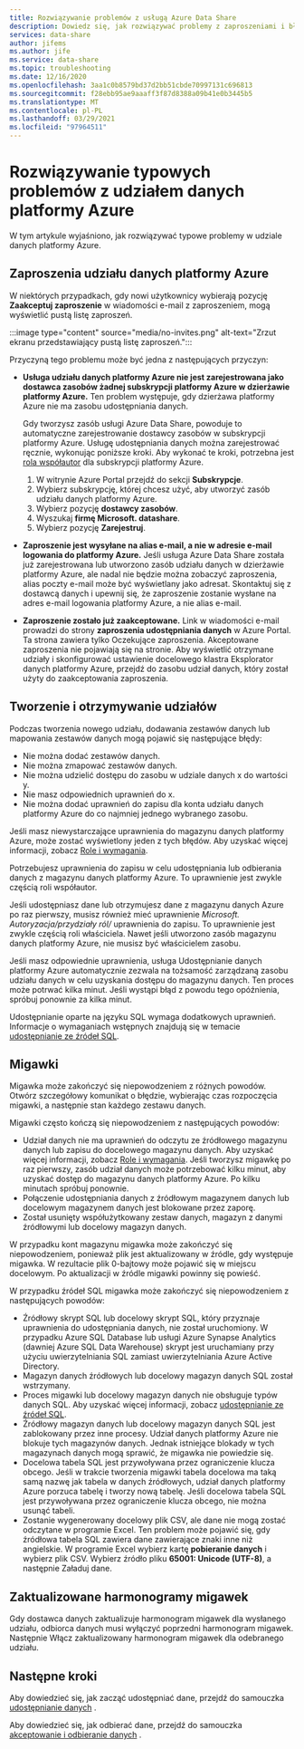 ```yaml
---
title: Rozwiązywanie problemów z usługą Azure Data Share
description: Dowiedz się, jak rozwiązywać problemy z zaproszeniami i błędami podczas tworzenia lub odbierania udziałów danych w udziale danych platformy Azure.
services: data-share
author: jifems
ms.author: jife
ms.service: data-share
ms.topic: troubleshooting
ms.date: 12/16/2020
ms.openlocfilehash: 3aa1c0b8579bd37d2bb51cbde70997131c696813
ms.sourcegitcommit: f28ebb95ae9aaaff3f87d8388a09b41e0b3445b5
ms.translationtype: MT
ms.contentlocale: pl-PL
ms.lasthandoff: 03/29/2021
ms.locfileid: "97964511"
---
```

# <a name="troubleshoot-common-problems-in-azure-data-share"></a>Rozwiązywanie typowych problemów z udziałem danych platformy Azure 

W tym artykule wyjaśniono, jak rozwiązywać typowe problemy w udziale danych platformy Azure. 

## <a name="azure-data-share-invitations"></a>Zaproszenia udziału danych platformy Azure 

W niektórych przypadkach, gdy nowi użytkownicy wybierają pozycję **Zaakceptuj zaproszenie** w wiadomości e-mail z zaproszeniem, mogą wyświetlić pustą listę zaproszeń. 

:::image type="content" source="media/no-invites.png" alt-text="Zrzut ekranu przedstawiający pustą listę zaproszeń.":::

Przyczyną tego problemu może być jedna z następujących przyczyn:

* **Usługa udziału danych platformy Azure nie jest zarejestrowana jako dostawca zasobów żadnej subskrypcji platformy Azure w dzierżawie platformy Azure.** Ten problem występuje, gdy dzierżawa platformy Azure nie ma zasobu udostępniania danych. 

    Gdy tworzysz zasób usługi Azure Data Share, powoduje to automatyczne zarejestrowanie dostawcy zasobów w subskrypcji platformy Azure. Usługę udostępniania danych można zarejestrować ręcznie, wykonując poniższe kroki. Aby wykonać te kroki, potrzebna jest [rola współautor](../role-based-access-control/built-in-roles.md#contributor) dla subskrypcji platformy Azure. 

    1. W witrynie Azure Portal przejdź do sekcji **Subskrypcje**.
    1. Wybierz subskrypcję, której chcesz użyć, aby utworzyć zasób udziału danych platformy Azure.
    1. Wybierz pozycję **dostawcy zasobów**.
    1. Wyszukaj **firmę Microsoft. datashare**.
    1. Wybierz pozycję **Zarejestruj**.

* **Zaproszenie jest wysyłane na alias e-mail, a nie w adresie e-mail logowania do platformy Azure.** Jeśli usługa Azure Data Share została już zarejestrowana lub utworzono zasób udziału danych w dzierżawie platformy Azure, ale nadal nie będzie można zobaczyć zaproszenia, alias poczty e-mail może być wyświetlany jako adresat. Skontaktuj się z dostawcą danych i upewnij się, że zaproszenie zostanie wysłane na adres e-mail logowania platformy Azure, a nie alias e-mail.

* **Zaproszenie zostało już zaakceptowane.** Link w wiadomości e-mail prowadzi do strony **zaproszenia udostępniania danych** w Azure Portal. Ta strona zawiera tylko Oczekujące zaproszenia. Akceptowane zaproszenia nie pojawiają się na stronie. Aby wyświetlić otrzymane udziały i skonfigurować ustawienie docelowego klastra Eksplorator danych platformy Azure, przejdź do zasobu udział danych, który został użyty do zaakceptowania zaproszenia.

## <a name="creating-and-receiving-shares"></a>Tworzenie i otrzymywanie udziałów

Podczas tworzenia nowego udziału, dodawania zestawów danych lub mapowania zestawów danych mogą pojawić się następujące błędy:

* Nie można dodać zestawów danych.
* Nie można zmapować zestawów danych.
* Nie można udzielić dostępu do zasobu w udziale danych x do wartości y.
* Nie masz odpowiednich uprawnień do x.
* Nie można dodać uprawnień do zapisu dla konta udziału danych platformy Azure do co najmniej jednego wybranego zasobu.

Jeśli masz niewystarczające uprawnienia do magazynu danych platformy Azure, może zostać wyświetlony jeden z tych błędów. Aby uzyskać więcej informacji, zobacz [Role i wymagania](concepts-roles-permissions.md). 

Potrzebujesz uprawnienia do zapisu w celu udostępniania lub odbierania danych z magazynu danych platformy Azure. To uprawnienie jest zwykle częścią roli współautor. 

Jeśli udostępniasz dane lub otrzymujesz dane z magazynu danych Azure po raz pierwszy, musisz również mieć uprawnienie *Microsoft. Autoryzacja/przydziały ról/* uprawnienia do zapisu. To uprawnienie jest zwykle częścią roli właściciela. Nawet jeśli utworzono zasób magazynu danych platformy Azure, nie musisz być właścicielem zasobu. 

Jeśli masz odpowiednie uprawnienia, usługa Udostępnianie danych platformy Azure automatycznie zezwala na tożsamość zarządzaną zasobu udziału danych w celu uzyskania dostępu do magazynu danych. Ten proces może potrwać kilka minut. Jeśli wystąpi błąd z powodu tego opóźnienia, spróbuj ponownie za kilka minut.

Udostępnianie oparte na języku SQL wymaga dodatkowych uprawnień. Informacje o wymaganiach wstępnych znajdują się w temacie [udostępnianie ze źródeł SQL](how-to-share-from-sql.md).

## <a name="snapshots"></a>Migawki
Migawka może zakończyć się niepowodzeniem z różnych powodów. Otwórz szczegółowy komunikat o błędzie, wybierając czas rozpoczęcia migawki, a następnie stan każdego zestawu danych. 

Migawki często kończą się niepowodzeniem z następujących powodów:

* Udział danych nie ma uprawnień do odczytu ze źródłowego magazynu danych lub zapisu do docelowego magazynu danych. Aby uzyskać więcej informacji, zobacz [Role i wymagania](concepts-roles-permissions.md). Jeśli tworzysz migawkę po raz pierwszy, zasób udział danych może potrzebować kilku minut, aby uzyskać dostęp do magazynu danych platformy Azure. Po kilku minutach spróbuj ponownie.
* Połączenie udostępniania danych z źródłowym magazynem danych lub docelowym magazynem danych jest blokowane przez zaporę.
* Został usunięty współużytkowany zestaw danych, magazyn z danymi źródłowymi lub docelowy magazyn danych.

W przypadku kont magazynu migawka może zakończyć się niepowodzeniem, ponieważ plik jest aktualizowany w źródle, gdy występuje migawka. W rezultacie plik 0-bajtowy może pojawić się w miejscu docelowym. Po aktualizacji w źródle migawki powinny się powieść.

W przypadku źródeł SQL migawka może zakończyć się niepowodzeniem z następujących powodów:

* Źródłowy skrypt SQL lub docelowy skrypt SQL, który przyznaje uprawnienia do udostępniania danych, nie został uruchomiony. W przypadku Azure SQL Database lub usługi Azure Synapse Analytics (dawniej Azure SQL Data Warehouse) skrypt jest uruchamiany przy użyciu uwierzytelniania SQL zamiast uwierzytelniania Azure Active Directory.  
* Magazyn danych źródłowych lub docelowy magazyn danych SQL został wstrzymany.
* Proces migawki lub docelowy magazyn danych nie obsługuje typów danych SQL. Aby uzyskać więcej informacji, zobacz [udostępnianie ze źródeł SQL](how-to-share-from-sql.md#supported-data-types).
* Źródłowy magazyn danych lub docelowy magazyn danych SQL jest zablokowany przez inne procesy. Udział danych platformy Azure nie blokuje tych magazynów danych. Jednak istniejące blokady w tych magazynach danych mogą sprawić, że migawka nie powiedzie się.
* Docelowa tabela SQL jest przywoływana przez ograniczenie klucza obcego. Jeśli w trakcie tworzenia migawki tabela docelowa ma taką samą nazwę jak tabela w danych źródłowych, udział danych platformy Azure porzuca tabelę i tworzy nową tabelę. Jeśli docelowa tabela SQL jest przywoływana przez ograniczenie klucza obcego, nie można usunąć tabeli.
* Zostanie wygenerowany docelowy plik CSV, ale dane nie mogą zostać odczytane w programie Excel. Ten problem może pojawić się, gdy źródłowa tabela SQL zawiera dane zawierające znaki inne niż angielskie. W programie Excel wybierz kartę **pobieranie danych** i wybierz plik CSV. Wybierz źródło pliku **65001: Unicode (UTF-8)**, a następnie Załaduj dane.

## <a name="updated-snapshot-schedules"></a>Zaktualizowane harmonogramy migawek
Gdy dostawca danych zaktualizuje harmonogram migawek dla wysłanego udziału, odbiorca danych musi wyłączyć poprzedni harmonogram migawek. Następnie Włącz zaktualizowany harmonogram migawek dla odebranego udziału. 

## <a name="next-steps"></a>Następne kroki

Aby dowiedzieć się, jak zacząć udostępniać dane, przejdź do samouczka [udostępnianie danych](share-your-data.md) . 

Aby dowiedzieć się, jak odbierać dane, przejdź do samouczka [akceptowanie i odbieranie danych](subscribe-to-data-share.md) .